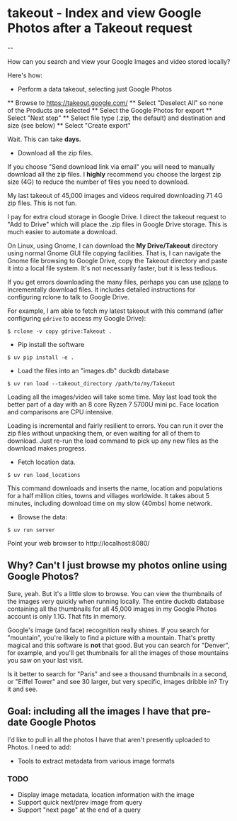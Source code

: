 # takeout - Index and view Google Photos after a Takeout request

--

How can you search and view your Google Images and video stored
locally?

Here's how:

* Perform a data takeout, selecting just Google Photos

** Browse to https://takeout.google.com/
** Select "Deselect All" so none of the Products are selected
** Select the Google Photos for export
** Select "Next step"
** Select file type (.zip, the default) and destination and size (see below)
** Select "Create export"

Wait.  This can take **days.**

* Download all the zip files.

If you choose "Send download link via email" you will need to manually
download all the zip files. I **highly** recommend you choose the
largest zip size (4G) to reduce the number of files you need to
download.

My last takeout of 45,000 images and videos required downloading 71 4G
zip files. This is not fun.

I pay for extra cloud storage in Google Drive. I direct the takeout
request to "Add to Drive" which will place the .zip files in Google
Drive storage. This is much easier to automate a download.

On Linux, using Gnome, I can download the **My Drive/Takeout**
directory using normal Gnome GUI file copying facilities.  That is, I
can navigate the Gnome file browsing to Google Drive, copy the Takeout
directory and paste it into a local file system. It's not necessarily
faster, but it is less tedious.

If you get errors downloading the many files, perhaps you can use
[rclone](https://rclone.org) to incrementally download files. It
includes detailed instructions for configuring rclone to talk to
Google Drive.

For example, I am able to fetch my latest takeout with this command
(after configuring `gdrive` to access my Google Drive):

```
$ rclone -v copy gdrive:Takeout .
```

* Pip install the software

```
$ uv pip install -e .
```

* Load the files into an "images.db" duckdb database

```
$ uv run load --takeout_directory /path/to/my/Takeout
```

Loading all the images/video will take some time.  May last load took
the better part of a day with an 8 core Ryzen 7 5700U mini pc.  Face
location and comparisons are CPU intensive.

Loading is incremental and fairly resilient to errors.  You can run it
over the zip files without unpacking them, or even waiting for all of
them to download. Just re-run the load command to pick up any new
files as the download makes progress.

* Fetch location data.

```
$ uv run load_locations
```

This command downloads and inserts the name, location and populations
for a half million cities, towns and villages worldwide.  It takes
about 5 minutes, including download time on my slow (40mbs) home
network.

* Browse the data:

```
$ uv run server
```

Point your web browser to http://localhost:8080/

## Why? Can't I just browse my photos online using Google Photos?

Sure, yeah.  But it's a little slow to browse. You can view the
thumbnails of the images very quickly when running locally.  The
entire duckdb database containing all the thumbnails for all 45,000
images in my Google Photos account is only 1.1G.  That fits in memory.

Google's image (and face) recognition really shines.  If you search
for "mountain", you're likely to find a picture with a mountain.
That's pretty magical and this software is **not** that good. But you
can search for "Denver", for example, and you'll get thumbnails for
all the images of those mountains you saw on your last visit.

Is it better to search for "Paris" and see a thousand thumbnails in a
second, or "Eiffel Tower" and see 30 larger, but very specific, images
dribble in?  Try it and see.


## Goal: including all the images I have that pre-date Google Photos

I'd like to pull in all the photos I have that aren't presently
uploaded to Photos.  I need to add:

* Tools to extract metadata from various image formats

### TODO

* Display image metadata, location information with the image
* Support quick next/prev image from query
* Support "next page" at the end of a query
